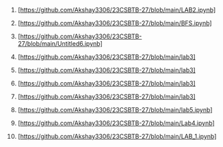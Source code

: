 
1. [https://github.com/Akshay3306/23CSBTB-27/blob/main/LAB2.ipynb]
2. [https://github.com/Akshay3306/23CSBTB-27/blob/main/BFS.ipynb]
3. [https://github.com/Akshay3306/23CSBTB-27/blob/main/Untitled6.ipynb]

4. [https://github.com/Akshay3306/23CSBTB-27/blob/main/lab3]
5. [https://github.com/Akshay3306/23CSBTB-27/blob/main/lab3]
6. [https://github.com/Akshay3306/23CSBTB-27/blob/main/lab3]
7. [https://github.com/Akshay3306/23CSBTB-27/blob/main/lab3]

8. [https://github.com/Akshay3306/23CSBTB-27/blob/main/lab5.ipynb]
9. [https://github.com/Akshay3306/23CSBTB-27/blob/main/Lab4.ipynb]
10. [https://github.com/Akshay3306/23CSBTB-27/blob/main/LAB_1.ipynb]
